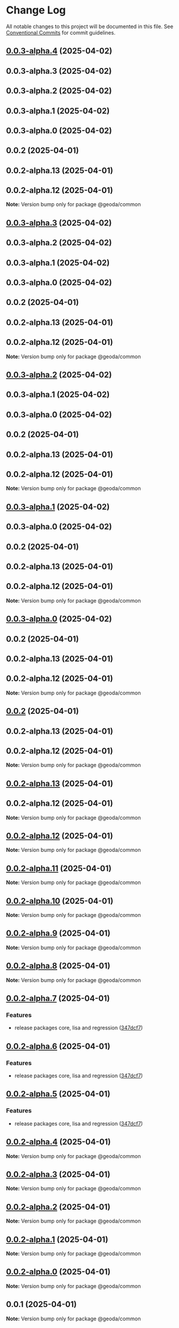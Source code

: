 # Change Log

All notable changes to this project will be documented in this file.
See [Conventional Commits](https://conventionalcommits.org) for commit guidelines.

## [0.0.3-alpha.4](https://github.com/GeoDaCenter/geoda-lib/compare/@geoda/common@0.0.2-alpha.7...@geoda/common@0.0.3-alpha.4) (2025-04-02)

## 0.0.3-alpha.3 (2025-04-02)

## 0.0.3-alpha.2 (2025-04-02)

## 0.0.3-alpha.1 (2025-04-02)

## 0.0.3-alpha.0 (2025-04-02)

## 0.0.2 (2025-04-01)

## 0.0.2-alpha.13 (2025-04-01)

## 0.0.2-alpha.12 (2025-04-01)

**Note:** Version bump only for package @geoda/common

## [0.0.3-alpha.3](https://github.com/GeoDaCenter/geoda-lib/compare/@geoda/common@0.0.2-alpha.7...@geoda/common@0.0.3-alpha.3) (2025-04-02)

## 0.0.3-alpha.2 (2025-04-02)

## 0.0.3-alpha.1 (2025-04-02)

## 0.0.3-alpha.0 (2025-04-02)

## 0.0.2 (2025-04-01)

## 0.0.2-alpha.13 (2025-04-01)

## 0.0.2-alpha.12 (2025-04-01)

**Note:** Version bump only for package @geoda/common

## [0.0.3-alpha.2](https://github.com/GeoDaCenter/geoda-lib/compare/@geoda/common@0.0.2-alpha.7...@geoda/common@0.0.3-alpha.2) (2025-04-02)

## 0.0.3-alpha.1 (2025-04-02)

## 0.0.3-alpha.0 (2025-04-02)

## 0.0.2 (2025-04-01)

## 0.0.2-alpha.13 (2025-04-01)

## 0.0.2-alpha.12 (2025-04-01)

**Note:** Version bump only for package @geoda/common

## [0.0.3-alpha.1](https://github.com/GeoDaCenter/geoda-lib/compare/@geoda/common@0.0.2-alpha.7...@geoda/common@0.0.3-alpha.1) (2025-04-02)

## 0.0.3-alpha.0 (2025-04-02)

## 0.0.2 (2025-04-01)

## 0.0.2-alpha.13 (2025-04-01)

## 0.0.2-alpha.12 (2025-04-01)

**Note:** Version bump only for package @geoda/common

## [0.0.3-alpha.0](https://github.com/GeoDaCenter/geoda-lib/compare/@geoda/common@0.0.2-alpha.7...@geoda/common@0.0.3-alpha.0) (2025-04-02)

## 0.0.2 (2025-04-01)

## 0.0.2-alpha.13 (2025-04-01)

## 0.0.2-alpha.12 (2025-04-01)

**Note:** Version bump only for package @geoda/common

## [0.0.2](https://github.com/GeoDaCenter/geoda-lib/compare/@geoda/common@0.0.2-alpha.7...@geoda/common@0.0.2) (2025-04-01)

## 0.0.2-alpha.13 (2025-04-01)

## 0.0.2-alpha.12 (2025-04-01)

**Note:** Version bump only for package @geoda/common

## [0.0.2-alpha.13](https://github.com/GeoDaCenter/geoda-lib/compare/@geoda/common@0.0.2-alpha.7...@geoda/common@0.0.2-alpha.13) (2025-04-01)

## 0.0.2-alpha.12 (2025-04-01)

**Note:** Version bump only for package @geoda/common

## [0.0.2-alpha.12](https://github.com/GeoDaCenter/geoda-lib/compare/@geoda/common@0.0.2-alpha.7...@geoda/common@0.0.2-alpha.12) (2025-04-01)

**Note:** Version bump only for package @geoda/common

## [0.0.2-alpha.11](https://github.com/GeoDaCenter/geoda-lib/compare/@geoda/common@0.0.2-alpha.7...@geoda/common@0.0.2-alpha.11) (2025-04-01)

**Note:** Version bump only for package @geoda/common

## [0.0.2-alpha.10](https://github.com/GeoDaCenter/geoda-lib/compare/@geoda/common@0.0.2-alpha.7...@geoda/common@0.0.2-alpha.10) (2025-04-01)

**Note:** Version bump only for package @geoda/common

## [0.0.2-alpha.9](https://github.com/GeoDaCenter/geoda-lib/compare/@geoda/common@0.0.2-alpha.7...@geoda/common@0.0.2-alpha.9) (2025-04-01)

**Note:** Version bump only for package @geoda/common

## [0.0.2-alpha.8](https://github.com/GeoDaCenter/geoda-lib/compare/@geoda/common@0.0.2-alpha.7...@geoda/common@0.0.2-alpha.8) (2025-04-01)

**Note:** Version bump only for package @geoda/common

## [0.0.2-alpha.7](https://github.com/GeoDaCenter/geoda-lib/compare/@geoda/common@0.0.2-alpha.4...@geoda/common@0.0.2-alpha.7) (2025-04-01)

### Features

* release packages core, lisa and regression ([347dcf7](https://github.com/GeoDaCenter/geoda-lib/commit/347dcf7f1a9fa11cae215856da02d4f664b84636))

## [0.0.2-alpha.6](https://github.com/GeoDaCenter/geoda-lib/compare/@geoda/common@0.0.2-alpha.4...@geoda/common@0.0.2-alpha.6) (2025-04-01)

### Features

* release packages core, lisa and regression ([347dcf7](https://github.com/GeoDaCenter/geoda-lib/commit/347dcf7f1a9fa11cae215856da02d4f664b84636))

## [0.0.2-alpha.5](https://github.com/GeoDaCenter/geoda-lib/compare/@geoda/common@0.0.2-alpha.4...@geoda/common@0.0.2-alpha.5) (2025-04-01)

### Features

* release packages core, lisa and regression ([347dcf7](https://github.com/GeoDaCenter/geoda-lib/commit/347dcf7f1a9fa11cae215856da02d4f664b84636))

## [0.0.2-alpha.4](https://github.com/GeoDaCenter/geoda-lib/compare/@geoda/common@0.0.2-alpha.3...@geoda/common@0.0.2-alpha.4) (2025-04-01)

**Note:** Version bump only for package @geoda/common

## [0.0.2-alpha.3](https://github.com/GeoDaCenter/geoda-lib/compare/@geoda/common@0.0.2-alpha.2...@geoda/common@0.0.2-alpha.3) (2025-04-01)

**Note:** Version bump only for package @geoda/common

## [0.0.2-alpha.2](https://github.com/GeoDaCenter/geoda-lib/compare/@geoda/common@0.0.2-alpha.1...@geoda/common@0.0.2-alpha.2) (2025-04-01)

**Note:** Version bump only for package @geoda/common

## [0.0.2-alpha.1](https://github.com/GeoDaCenter/geoda-lib/compare/@geoda/common@0.0.2-alpha.0...@geoda/common@0.0.2-alpha.1) (2025-04-01)

**Note:** Version bump only for package @geoda/common

## [0.0.2-alpha.0](https://github.com/GeoDaCenter/geoda-lib/compare/@geoda/common@0.0.1...@geoda/common@0.0.2-alpha.0) (2025-04-01)

**Note:** Version bump only for package @geoda/common

## 0.0.1 (2025-04-01)

**Note:** Version bump only for package @geoda/common

